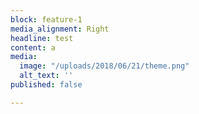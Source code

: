 ```yaml
---
block: feature-1
media_alignment: Right
headline: test
content: a
media:
  image: "/uploads/2018/06/21/theme.png"
  alt_text: ''
published: false

---
```

